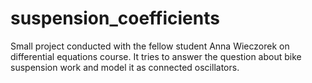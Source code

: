 # suspension_coefficients
Small project conducted with the fellow student Anna Wieczorek on differential equations course. It tries to answer the question about bike suspension work and model it as connected oscillators.
